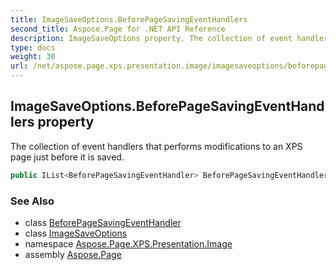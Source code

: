 ```yaml
---
title: ImageSaveOptions.BeforePageSavingEventHandlers
second_title: Aspose.Page for .NET API Reference
description: ImageSaveOptions property. The collection of event handlers that performs modifications to an XPS page just before it is saved
type: docs
weight: 30
url: /net/aspose.page.xps.presentation.image/imagesaveoptions/beforepagesavingeventhandlers/
---
```

## ImageSaveOptions.BeforePageSavingEventHandlers property

The collection of event handlers that performs modifications to an XPS page just before it is saved.

```csharp
public IList<BeforePageSavingEventHandler> BeforePageSavingEventHandlers { get; }
```

### See Also

* class [BeforePageSavingEventHandler](../../../aspose.page.xps.features.eventbasedmodifications/beforepagesavingeventhandler/)
* class [ImageSaveOptions](../)
* namespace [Aspose.Page.XPS.Presentation.Image](../../imagesaveoptions/)
* assembly [Aspose.Page](../../../)


